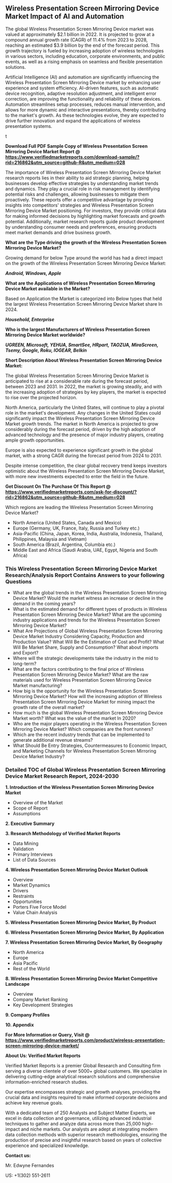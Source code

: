 <h2>Wireless Presentation Screen Mirroring Device Market Impact of AI and Automation</h2><p>The global Wireless Presentation Screen Mirroring Device market was valued at approximately $2.1 billion in 2022. It is projected to grow at a compound annual growth rate (CAGR) of 11.4% from 2023 to 2028, reaching an estimated $3.9 billion by the end of the forecast period. This growth trajectory is fueled by increasing adoption of wireless technologies in various sectors, including education, corporate environments, and public events, as well as a rising emphasis on seamless and flexible presentation solutions.</p><p>Artificial Intelligence (AI) and automation are significantly influencing the Wireless Presentation Screen Mirroring Device market by enhancing user experience and system efficiency. AI-driven features, such as automatic device recognition, adaptive resolution adjustment, and intelligent error correction, are improving the functionality and reliability of these devices. Automation streamlines setup processes, reduces manual intervention, and allows for more dynamic and interactive presentations, thereby contributing to the market's growth. As these technologies evolve, they are expected to drive further innovation and expand the applications of wireless presentation systems.</p>t</p><p id="" class=""><strong>Download Full PDF Sample Copy of Wireless Presentation Screen Mirroring Device Market Report @ <a href="https://www.verifiedmarketreports.com/download-sample/?rid=216862&utm_source=github-R&utm_medium=028" target="_blank">https://www.verifiedmarketreports.com/download-sample/?rid=216862&utm_source=github-R&utm_medium=028</a></strong></p><p>The importance of&nbsp;Wireless Presentation Screen Mirroring Device Market research reports lies in their ability to aid strategic planning, helping businesses develop effective strategies by understanding market trends and dynamics. They play a crucial role in risk management by identifying potential risks and challenges, allowing businesses to mitigate them proactively. These reports offer a competitive advantage by providing insights into competitors' strategies and Wireless Presentation Screen Mirroring Device Market positioning. For investors, they provide critical data for making informed decisions by highlighting market forecasts and growth potential. Additionally, market research reports guide product development by understanding consumer needs and preferences, ensuring products meet market demands and drive business growth.</p><p><strong>What are the&nbsp;Type driving the growth of the Wireless Presentation Screen Mirroring Device Market?</strong></p><p id="" class="">Growing demand for below Type around the world has had a direct impact on the growth of the Wireless Presentation Screen Mirroring Device Market:</p><em><strong>Android, Windows, Apple</strong></em></p><strong>What are the&nbsp;Applications&nbsp;of Wireless Presentation Screen Mirroring Device Market available in the Market?</strong></p><p id="" class="">Based on Application the Market is categorized into Below types that held the largest Wireless Presentation Screen Mirroring Device Market share In 2024.</p><em><strong>Household, Enterprise</strong></em></p><strong>Who is the largest Manufacturers of Wireless Presentation Screen Mirroring Device Market worldwide?</strong></p><p><em><strong>UGREEN, Microsoft, YEHUA, SmartSee, HRpart, TAOZUA, MiraScreen, Tsemy, Google, Roku, IOGEAR, Belkin</strong></em></p><p id="" class=""><strong>Short Description About Wireless Presentation Screen Mirroring Device Market:</strong></p><p>The global Wireless Presentation Screen Mirroring Device Market is anticipated to rise at a considerable rate during the forecast period, between 2023 and 2031. In 2022, the market is growing steadily, and with the increasing adoption of strategies by key players, the market is expected to rise over the projected horizon.</p><p>North America, particularly the United States, will continue to play a pivotal role in the market's development. Any changes in the United States could significantly impact the Wireless Presentation Screen Mirroring Device Market growth trends. The market in North America is projected to grow considerably during the forecast period, driven by the high adoption of advanced technology and the presence of major industry players, creating ample growth opportunities.</p><p>Europe is also expected to experience significant growth in the global market, with a strong CAGR during the forecast period from 2024 to 2031.</p><p>Despite intense competition, the clear global recovery trend keeps investors optimistic about the Wireless Presentation Screen Mirroring Device Market, with more new investments expected to enter the field in the future.</p><p id="" class=""><strong>Get Discount On The Purchase Of This Report @ <a href="https://www.verifiedmarketreports.com/ask-for-discount/?rid=216862&utm_source=github-R&utm_medium=028" target="_blank">https://www.verifiedmarketreports.com/ask-for-discount/?rid=216862&utm_source=github-R&utm_medium=028</a></strong></p>Which regions are leading the Wireless Presentation Screen Mirroring Device Market?</p><ul><li>North America (United States, Canada and Mexico)</li><li>Europe (Germany, UK, France, Italy, Russia and Turkey etc.)</li><li>Asia-Pacific (China, Japan, Korea, India, Australia, Indonesia, Thailand, Philippines, Malaysia and Vietnam)</li><li>South America (Brazil, Argentina, Columbia etc.)</li><li>Middle East and Africa (Saudi Arabia, UAE, Egypt, Nigeria and South Africa)</li></ul><h3 id="" class="">This Wireless Presentation Screen Mirroring Device Market Research/Analysis Report Contains Answers to your following Questions</h3><ul><li>What are the global trends in the Wireless Presentation Screen Mirroring Device Market? Would the market witness an increase or decline in the demand in the coming years?</li><li>What is the estimated demand for different types of products in Wireless Presentation Screen Mirroring Device Market? What are the upcoming industry applications and trends for the Wireless Presentation Screen Mirroring Device Market?</li><li>What Are Projections of Global Wireless Presentation Screen Mirroring Device Market Industry Considering Capacity, Production and Production Value? What Will Be the Estimation of Cost and Profit? What Will Be Market Share, Supply and Consumption? What about imports and Export?</li><li>Where will the strategic developments take the industry in the mid to long-term?</li><li>What are the factors contributing to the final price of Wireless Presentation Screen Mirroring Device Market? What are the raw materials used for Wireless Presentation Screen Mirroring Device Market manufacturing?</li><li>How big is the opportunity for the Wireless Presentation Screen Mirroring Device Market? How will the increasing adoption of Wireless Presentation Screen Mirroring Device Market for mining impact the growth rate of the overall market?</li><li>How much is the global Wireless Presentation Screen Mirroring Device Market worth? What was the value of the market In 2020?</li><li>Who are the major players operating in the Wireless Presentation Screen Mirroring Device Market? Which companies are the front runners?</li><li>Which are the recent industry trends that can be implemented to generate additional revenue streams?</li><li>What Should Be Entry Strategies, Countermeasures to Economic Impact, and Marketing Channels for Wireless Presentation Screen Mirroring Device Market Industry?</li></ul><h3 id="" class="">Detailed TOC of Global Wireless Presentation Screen Mirroring Device Market Research Report, 2024-2030</h3><p id="" class=""><strong>1. Introduction of the Wireless Presentation Screen Mirroring Device Market</strong></p><ul><li>Overview of the Market</li><li>Scope of Report</li><li>Assumptions</li></ul><p id="" class=""><strong>2. Executive Summary</strong></p><p id="" class=""><strong>3. Research Methodology of Verified Market Reports</strong></p><ul><li>Data Mining</li><li>Validation</li><li>Primary Interviews</li><li>List of Data Sources</li></ul><p id="" class=""><strong>4. Wireless Presentation Screen Mirroring Device Market Outlook</strong></p><ul><li>Overview</li><li>Market Dynamics</li><li>Drivers</li><li>Restraints</li><li>Opportunities</li><li>Porters Five Force Model</li><li>Value Chain Analysis</li></ul><p id="" class=""><strong>5. Wireless Presentation Screen Mirroring Device Market, By Product</strong></p><p id="" class=""><strong>6. Wireless Presentation Screen Mirroring Device Market, By Application</strong></p><p id="" class=""><strong>7. Wireless Presentation Screen Mirroring Device Market, By Geography</strong></p><ul><li>North America</li><li>Europe</li><li>Asia Pacific</li><li>Rest of the World</li></ul><p id="" class=""><strong>8. Wireless Presentation Screen Mirroring Device Market Competitive Landscape</strong></p><ul><li>Overview</li><li>Company Market Ranking</li><li>Key Development Strategies</li></ul><p id="" class=""><strong>9. Company Profiles</strong></p><p id="" class=""><strong>10. Appendix</strong></p><p id="" class=""><strong>For More Information or Query, Visit @ <a href="https://www.verifiedmarketreports.com/product/wireless-presentation-screen-mirroring-device-market/" target="_blank">https://www.verifiedmarketreports.com/product/wireless-presentation-screen-mirroring-device-market/</a></strong></p><p id="" class=""><strong>About Us: Verified Market Reports</strong></p><p id="" class="">Verified Market Reports is a premier Global Research and Consulting firm serving a diverse clientele of over 5000+ global customers. We specialize in delivering cutting-edge analytical research solutions and comprehensive information-enriched research studies.</p><p id="" class="">Our expertise encompasses strategic and growth analyses, providing the crucial data and insights required to make informed corporate decisions and achieve key revenue goals.</p><p id="" class="">With a dedicated team of 250 Analysts and Subject Matter Experts, we excel in data collection and governance, utilizing advanced industrial techniques to gather and analyze data across more than 25,000 high-impact and niche markets. Our analysts are adept at integrating modern data collection methods with superior research methodologies, ensuring the production of precise and insightful research based on years of collective experience and specialized knowledge.</p><p id="" class=""><strong>Contact us:</strong></p><p id="" class="">Mr. Edwyne Fernandes</p><p id="" class="">US: +1(302) 551-2611</p>